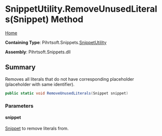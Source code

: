 <a name="_top"></a>

# SnippetUtility\.RemoveUnusedLiterals\(Snippet\) Method

[Home](../../../../README.md#_top)

**Containing Type**: Pihrtsoft\.Snippets\.[SnippetUtility](../README.md#_top)

**Assembly**: Pihrtsoft\.Snippets\.dll

## Summary

Removes all literals that do not have corresponding placeholder \(placeholder with same identifier\)\.

```csharp
public static void RemoveUnusedLiterals(Snippet snippet)
```

### Parameters

#### snippet

[Snippet](../../Snippet/README.md#_top) to remove literals from\.